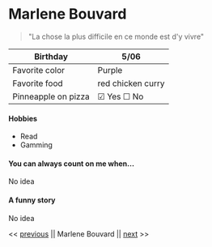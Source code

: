 # Marlene Bouvard #

>"La chose la plus difficile en ce monde est d'y vivre"


Birthday | 5/06
--- | ---
Favorite color | Purple
Favorite food | red chicken curry
Pinneapple on pizza |  &#9745; Yes &#9744; No

#### Hobbies ####

* Read
* Gamming

#### You can always count on me when... ####

No idea

#### A funny story  ####

No idea

<<  [previous](https://github.com/SemihBk) ||  Marlene Bouvard  || [next](your-project-name/tree/master/your-subfolder) >>

